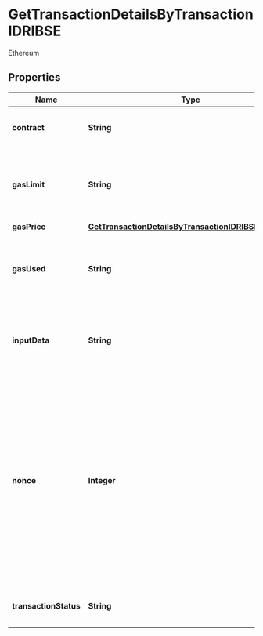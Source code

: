 

# GetTransactionDetailsByTransactionIDRIBSE

Ethereum

## Properties

| Name | Type | Description | Notes |
|------------ | ------------- | ------------- | -------------|
|**contract** | **String** | Represents the specific transaction contract. |  |
|**gasLimit** | **String** | Represents the amount of gas used by this specific transaction alone. |  |
|**gasPrice** | [**GetTransactionDetailsByTransactionIDRIBSEGasPrice**](GetTransactionDetailsByTransactionIDRIBSEGasPrice.md) |  |  |
|**gasUsed** | **String** | Represents the exact unit of gas that was used for the transaction. |  |
|**inputData** | **String** | Represents additional information that is required for the transaction. |  |
|**nonce** | **Integer** | Represents the sequential running number for an address, starting from 0 for the first transaction. E.g., if the nonce of a transaction is 10, it would be the 11th transaction sent from the sender&#39;s address. |  |
|**transactionStatus** | **String** | Represents the status of this transaction. |  |



